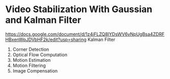 # Video Stabilization With Gaussian and Kalman Filter
https://docs.google.com/document/d/1z4iFLZQ8IYDsWV6vNpUgBsa4ZDRFHBxenWpJDVbHF2k/edit?usp=sharing
Kalman Filter
1) Corner Detection
2) Optical Flow Computation
3) Motion Estimation
4) Motion Filtering
5) Image Compensation

